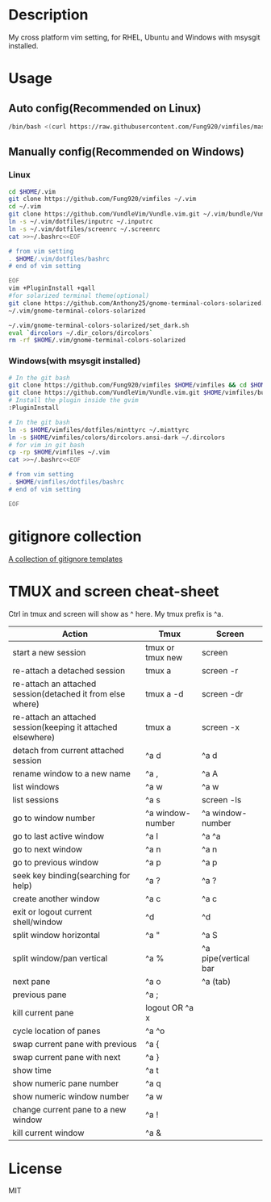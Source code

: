 # Description

My cross platform vim setting, for RHEL, Ubuntu and Windows with msysgit installed.

# Usage

## Auto config(Recommended on Linux)
```bash
/bin/bash <(curl https://raw.githubusercontent.com/Fung920/vimfiles/master/vim.wrapper.sh)
```
## Manually config(Recommended on Windows)
### Linux
```bash
cd $HOME/.vim
git clone https://github.com/Fung920/vimfiles ~/.vim
cd ~/.vim
git clone https://github.com/VundleVim/Vundle.vim.git ~/.vim/bundle/Vundle.vim
ln -s ~/.vim/dotfiles/inputrc ~/.inputrc
ln -s ~/.vim/dotfiles/screenrc ~/.screenrc
cat >>~/.bashrc<<EOF

# from vim setting
. $HOME/.vim/dotfiles/bashrc
# end of vim setting

EOF
vim +PluginInstall +qall
#for solarized terminal theme(optional)
git clone https://github.com/Anthony25/gnome-terminal-colors-solarized.git \
~/.vim/gnome-terminal-colors-solarized

~/.vim/gnome-terminal-colors-solarized/set_dark.sh
eval `dircolors ~/.dir_colors/dircolors`
rm -rf $HOME/.vim/gnome-terminal-colors-solarized
```

### Windows(with msysgit installed)
```bash
# In the git bash
git clone https://github.com/Fung920/vimfiles $HOME/vimfiles && cd $HOME/vimfiles
git clone https://github.com/VundleVim/Vundle.vim.git $HOME/vimfiles/bundle/Vundle.vim
# Install the plugin inside the gvim
:PluginInstall

# In the git bash
ln -s $HOME/vimfiles/dotfiles/minttyrc ~/.minttyrc
ln -s $HOME/vimfiles/colors/dircolors.ansi-dark ~/.dircolors
# for vim in git bash
cp -rp $HOME/vimfiles ~/.vim
cat >>~/.bashrc<<EOF

# from vim setting
. $HOME/vimfiles/dotfiles/bashrc
# end of vim setting

EOF
```

# gitignore collection

[A collection of gitignore templates](https://github.com/github/gitignore)

# TMUX and screen cheat-sheet

Ctrl in tmux and screen will show as ^ here. My tmux prefix is ^a.

| Action                                                        | Tmux               | Screen                |
|---------------------------------------------------------------|--------------------|-----------------------|
| start a new session                                           | tmux or tmux new   | screen                |
| re-attach a detached session                                  | tmux a             | screen -r             |
| re-attach an attached session(detached it from else where)    | tmux a -d          | screen -dr            |
| re-attach an attached session(keeping it attached elsewhere)  | tmux a             | screen -x             |
| detach from current attached session                          | ^a d               | ^a d                  |
| rename window to a new name                                   | ^a ,               | ^a A                  |
| list windows                                                  | ^a w               | ^a w                  |
| list sessions                                                 | ^a s               | screen -ls            |
| go to  window number                                          | ^a window-number   | ^a window-number      |
| go to last active window                                      | ^a l               | ^a ^a                 |
| go to next window                                             | ^a n               | ^a n                  |
| go to previous window                                         | ^a p               | ^a p                  |
| seek key binding(searching for help)                          | ^a ?               | ^a ?                  |
| create another window                                         | ^a c               | ^a c                  |
| exit or logout current shell/window                           | ^d                 | ^d                    |
| split window horizontal                                       | ^a "               | ^a S                  |
| split window/pan vertical                                     | ^a %               | ^a pipe(vertical bar  |
| next pane                                                     | ^a o               | ^a (tab)              |
| previous pane                                                 | ^a ;               |                       |
| kill current pane                                             | logout OR ^a x     |                       |
| cycle location of panes                                       | ^a ^o              |                       |
| swap current pane with previous                               | ^a {               |                       |
| swap current pane with next                                   | ^a }               |                       |
| show time                                                     | ^a t               |                       |
| show numeric pane number                                      | ^a q               |                       |
| show numeric window number                                    | ^a w               |                       |
| change current pane to a new window                           | ^a !               |                       |
| kill current window                                           | ^a &               |                       |

License
================================
MIT

